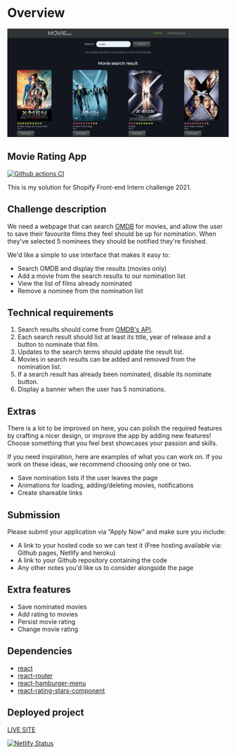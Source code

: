 # Overview

![shopify challenge](/shopify-challenge.png?raw=True)

## Movie Rating App

[![Github actions CI](https://github.com/nibble0101/shopify-front-end-challenge/actions/workflows/build.yaml/badge.svg)](https://github.com/nibble0101/shopify-front-end-challenge/actions/workflows/build.yaml)

This is my solution for Shopify Front-end Intern challenge 2021.

## Challenge description

We need a webpage that can search [OMDB](http://www.omdbapi.com/apikey.aspx) for movies, and allow the user to save their favourite films they feel should be up for nomination. When they've selected 5 nominees they should be notified they're finished.

We'd like a simple to use interface that makes it easy to:

- Search OMDB and display the results (movies only)
- Add a movie from the search results to our nomination list
- View the list of films already nominated
- Remove a nominee from the nomination list

## Technical requirements

1. Search results should come from [OMDB's API](http://www.omdbapi.com/apikey.aspx).
2. Each search result should list at least its title, year of release and a button to nominate that film.
3. Updates to the search terms should update the result list.
4. Movies in search results can be added and removed from the nomination list.
5. If a search result has already been nominated, disable its nominate button.
6. Display a banner when the user has 5 nominations.

## Extras

There is a lot to be improved on here, you can polish the required features by crafting a nicer design, or improve the app by adding new features! Choose something that you feel best showcases your passion and skills.

If you need inspiration, here are examples of what you can work on. If you work on these ideas, we recommend choosing only one or two.

- Save nomination lists if the user leaves the page
- Animations for loading, adding/deleting movies, notifications
- Create shareable links

## Submission

Please submit your application via “Apply Now” and make sure you include:

- A link to your hosted code so we can test it (Free hosting available via: Github pages, Netlify and heroku)
- A link to your Github repository containing the code
- Any other notes you'd like us to consider alongside the page

## Extra features

- Save nominated movies
- Add rating to movies
- Persist movie rating
- Change movie rating

## Dependencies

- [react](https://reactjs.org/)
- [react-router](https://reactrouter.com/)
- [react-hamburger-menu](https://www.npmjs.com/package/react-hamburger-menu)
- [react-rating-stars-component](https://www.npmjs.com/package/react-rating-stars-component)

## Deployed project

[LIVE SITE](https://movie-den.netlify.app/)

[![Netlify Status](https://api.netlify.com/api/v1/badges/463df919-0a0b-4ea7-9e55-c5bf6d473a6d/deploy-status)](https://app.netlify.com/sites/movie-den/deploys)
